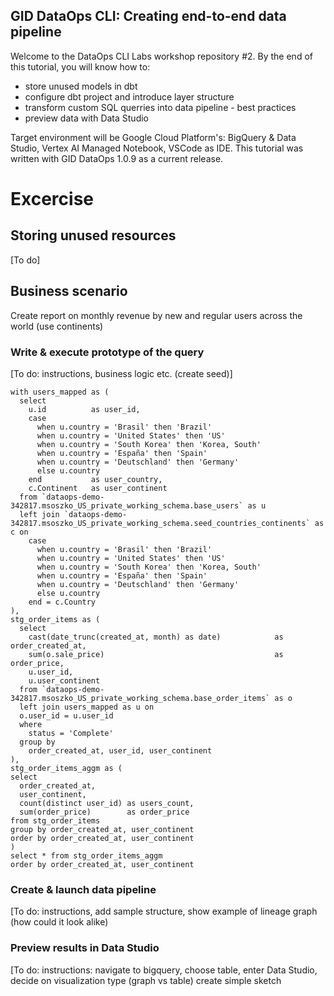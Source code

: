 ## GID DataOps CLI: Creating end-to-end data pipeline

Welcome to the DataOps CLI Labs workshop repository #2. By the end of this tutorial, you will know how to:
- store unused models in dbt
- configure dbt project and introduce layer structure
- transform custom SQL querries into data pipeline - best practices
- preview data with Data Studio

Target environment will be Google Cloud Platform's: BigQuery & Data Studio, Vertex AI Managed Notebook, VSCode as IDE. This tutorial was written with GID DataOps 1.0.9 as a current release.

# Excercise

## Storing unused resources

[To do]

## Business scenario

Create report on monthly revenue by new and regular users across the world (use continents)

### Write & execute prototype of the query

[To do: instructions, business logic etc. (create seed)]

````
with users_mapped as (
  select 
    u.id          as user_id,
    case 
      when u.country = 'Brasil' then 'Brazil'
      when u.country = 'United States' then 'US'
      when u.country = 'South Korea' then 'Korea, South'
      when u.country = 'España' then 'Spain'
      when u.country = 'Deutschland' then 'Germany'
      else u.country
    end           as user_country,
    c.Continent   as user_continent
  from `dataops-demo-342817.msoszko_US_private_working_schema.base_users` as u
  left join `dataops-demo-342817.msoszko_US_private_working_schema.seed_countries_continents` as c on
    case 
      when u.country = 'Brasil' then 'Brazil'
      when u.country = 'United States' then 'US'
      when u.country = 'South Korea' then 'Korea, South'
      when u.country = 'España' then 'Spain'
      when u.country = 'Deutschland' then 'Germany'
      else u.country
    end = c.Country
),
stg_order_items as (
  select 
    cast(date_trunc(created_at, month) as date)            as order_created_at,
    sum(o.sale_price)                                      as order_price,
    u.user_id,
    u.user_continent
  from `dataops-demo-342817.msoszko_US_private_working_schema.base_order_items` as o
  left join users_mapped as u on
  o.user_id = u.user_id
  where
    status = 'Complete'
  group by
    order_created_at, user_id, user_continent
),
stg_order_items_aggm as (
select 
  order_created_at,
  user_continent,
  count(distinct user_id) as users_count,
  sum(order_price)        as order_price
from stg_order_items 
group by order_created_at, user_continent
order by order_created_at, user_continent
)
select * from stg_order_items_aggm 
order by order_created_at, user_continent
````

### Create & launch data pipeline

[To do: instructions, add sample structure, show example of lineage graph (how could it look alike)

### Preview results in Data Studio

[To do: instructions: navigate to bigquery, choose table, enter Data Studio, decide on visualization type (graph vs table) create simple sketch
